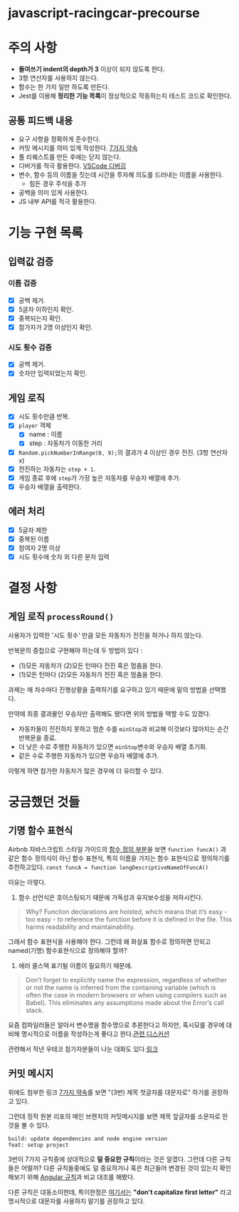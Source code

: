 # javascript-racingcar-precourse

# 주의 사항

- **들여쓰기 indent의 depth가 3** 이상이 되지 않도록 한다.
- 3항 연산자를 사용하지 않는다.
- 함수는 한 가지 일만 하도록 만든다.
- Jest를 이용해 **정리한 기능 목록**이 정상적으로 작동하는지 테스트 코드로 확인한다.

## 공통 피드백 내용

- 요구 사항을 정확하게 준수한다.
- 커밋 메시지를 의미 있게 작성한다. [7가지 약속](https://meetup.nhncloud.com/posts/106)
- 풀 리퀘스트를 만든 후에는 닫지 않는다.
- 디버거를 적극 활용한다. [VSCode 디버깅](https://code.visualstudio.com/docs/debugtest/debugging)
- 변수, 함수 등의 이름을 짓는데 시간을 투자해 의도를 드러내는 이름을 사용한다.
  - 힘든 경우 주석을 추가
- 공백을 의미 있게 사용한다.
- JS 내부 API를 적극 활용한다.

# 기능 구현 목록

## 입력값 검증

### 이름 검증

- [x] 공백 제거.
- [x] 5글자 이하인지 확인.
- [x] 중복되는지 확인.
- [x] 참가자가 2명 이상인지 확인.

### 시도 횟수 검증

- [x] 공백 제거.
- [x] 숫자만 입력되었는지 확인.

## 게임 로직

- [x] 시도 횟수만큼 반복.
- [x] `player` 객체
  - [x] name : 이름
  - [x] step : 자동차가 이동한 거리
- [x] `Random.pickNumberInRange(0, 9);`의 결과가 4 이상인 경우 전진. (3항 연산자 x)
- [x] 전진하는 자동차는 `step + 1`.
- [x] 게임 종료 후에 `step`가 가장 높은 자동차를 우승자 배열에 추가.
- [x] 우승자 배열을 출력한다.

## 에러 처리

- [x] 5글자 제한
- [x] 중복된 이름
- [x] 참여자 2명 이상
- [x] 시도 횟수에 숫자 외 다른 문자 입력

# 결정 사항

## 게임 로직 `processRound()`

사용자가 입력한 '시도 횟수' 만큼 모든 자동차가 전진을 하거나 하지 않는다.

반복문의 중첩으로 구현해야 하는데 두 방법이 있다 :

- (1)모든 자동차가 (2)모든 턴마다 전진 혹은 멈춤을 한다.
- (1)모든 턴마다 (2)모든 자동차가 전진 혹은 멈춤을 한다.

과제는 매 차수마다 진행상황을 출력하기를 요구하고 있기 때문에 밑의 방법을 선택했다.

만약에 최종 결과물인 우승자만 출력해도 됐다면 위의 방법을 택할 수도 있겠다.

- 자동차들이 전진하지 못하고 멈춘 수를 `minStop`과 비교해 이것보다 많아지는 순간 반복문을 종료.
- 더 낮은 수로 주행한 자동차가 있으면 `minStop`변수와 우승자 배열 초기화.
- 같은 수로 주행한 자동차가 있으면 우승자 배열에 추가.

이렇게 하면 참가한 자동차가 많은 경우에 더 유리할 수 있다.

# 궁금했던 것들

## 기명 함수 표현식

Airbnb 자바스크립트 스타일 가이드의 [함수 정의 부분](https://github.com/airbnb/javascript?tab=readme-ov-file#functions--declarations)을 보면
`function funcA()` 과 같은 함수 정의식이 아닌 함수 표현식, 특히 이름을 가지는 함수 표현식으로 정의하기를 추천하고있다.
`const funcA = function longDescriptiveNameOfFuncA()`

이유는 이렇다.

1. 함수 선언식은 호이스팅되기 때문에 가독성과 유지보수성을 저하시킨다.

> Why? Function declarations are hoisted, which means that it’s easy - too easy - to reference the function before it is defined in the file. This harms readability and maintainability.

그래서 함수 표현식을 사용해야 한다. 그런데 왜 화살표 함수로 정의하면 안되고 named(기명) 함수표현식으로 정의해야 할까?

1. 에러 콜스택 표기될 이름이 필요하기 때문에.

> Don’t forget to explicitly name the expression, regardless of whether or not the name is inferred from the containing variable (which is often the case in modern browsers or when using compilers such as Babel). This eliminates any assumptions made about the Error’s call stack.

요즘 컴파일러들은 알아서 변수명을 함수명으로 추론한다고 하지만, 혹시모를 경우에 대비해 명시적으로 이름을 작성하는게 좋다고 한다.[관련 디스커션](https://github.com/airbnb/javascript/issues/794)

관련해서 작년 우테코 참가자분들이 나눈 대화도 있다.[링크](https://github.com/woowacourse-precourse/javascript-racingcar-7/pull/404#issuecomment-2444166034)

## 커밋 메시지

위에도 첨부한 링크 [7가지 약속](https://meetup.nhncloud.com/posts/106)를 보면 "(3번) 제목 첫글자를 대문자로" 하기를 권장하고 있다.

그런데 정작 원본 리포의 메인 브랜치의 커밋메시지를 보면 제목 앞글자를 소문자로 한 것을 볼 수 있다.

```
build: update dependencies and node engine version
feat: setup project
```

3번이 7가지 규칙중에 상대적으로 **덜 중요한 규칙**이라는 것은 알겠다. 그런데 다른 규칙들은 어떨까? 다른 규칙들중에도 덜 중요하거나 혹은 최근들어 변경된 것이 있는지 확인해보기 위해 [Angular 규칙](https://gist.github.com/stephenparish/9941e89d80e2bc58a153)과 비교 대조를 해봤다.

다른 규칙은 대동소이한데, 특이한점은 [여기서는](https://gist.github.com/stephenparish/9941e89d80e2bc58a153#subject-text) **"don't capitalize first letter"** 라고 명시적으로 대문자를 사용하지 말기를 권장하고 있다.
